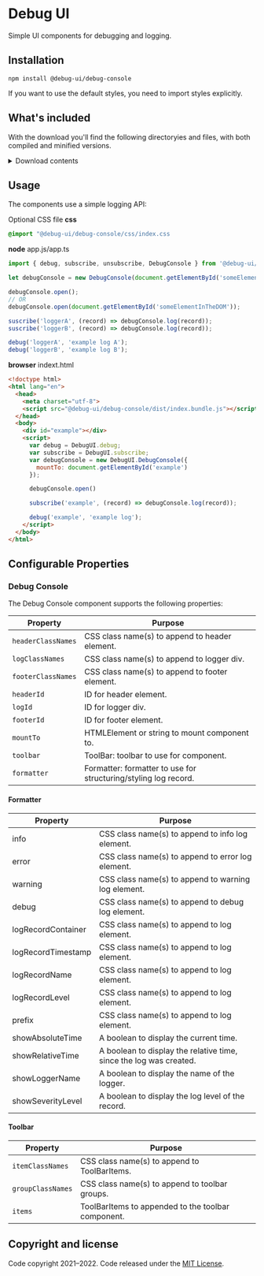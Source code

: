 # Debug UI

Simple UI components for debugging and logging.

## Installation

```
npm install @debug-ui/debug-console
```

If you want to use the default styles, you need to import styles explicitly.

## What's included

With the download you'll find the following directoryies and files, with both compiled and minified versions.

<details>
    <summary>Download contents</summary>

    ```text
    debug-ui/
    ├── index.css
    ├── index.bundle.js
    ├── index.bundle.js.map
    ├── index.bundle.min.js
    ├── index.bundle.min.js.map
    ├── index.esm.js
    ├── index.esm.js.map
    ├── index.esm.min.js
    ├── index.esm.min.js.map
    ├── index.js
    ├── index.js.map
    ├── index.min.js
    └──  index.min.js.map
    ```

</details>

## Usage

The components use a simple logging API:

Optional CSS file
**css**
```css
@import "@debug-ui/debug-console/css/index.css
```

**node**
app.js/app.ts
```js
import { debug, subscribe, unsubscribe, DebugConsole } from '@debug-ui/debug-console';

let debugConsole = new DebugConsole(document.getElementById('someElementInTheDOM'));

debugConsole.open();
// OR
debugConsole.open(document.getElementById('someElementInTheDOM'));

suscribe('loggerA', (record) => debugConsole.log(record));
suscribe('loggerB', (record) => debugConsole.log(record));

debug('loggerA', 'example log A');
debug('loggerB', 'example log B');
```

**browser**
indext.html
```html
<!doctype html>
<html lang="en">
  <head>
    <meta charset="utf-8">
    <script src="@debug-ui/debug-console/dist/index.bundle.js"></script>
  </head>
  <body>
    <div id="example"></div>
    <script>
      var debug = DebugUI.debug;
      var subscribe = DebugUI.subscribe;
      var debugConsole = new DebugUI.DebugConsole({
        mountTo: document.getElementById('example')
      });

      debugConsole.open()

      subscribe('example', (record) => debugConsole.log(record));

      debug('example', 'example log');
    </script>
  </body>
</html>
```

## Configurable Properties

### Debug Console

The Debug Console component supports the following properties:

Property              | Purpose
--------------------- | -------------
`headerClassNames`    | CSS class name(s) to append to header element.
`logClassNames`       | CSS class name(s) to append to logger div.
`footerClassNames`    | CSS class name(s) to append to footer element.
`headerId`            | ID for header element.
`logId`               | ID for logger div.
`footerId`            | ID for footer element. 
`mountTo`             | HTMLElement or string to mount component to.
`toolbar`             | ToolBar: toolbar to use for component.
`formatter`           | Formatter: formatter to use for structuring/styling log record.

#### Formatter

Property              | Purpose
--------------------- | -------------
info                  | CSS class name(s) to append to info log element.
error                 | CSS class name(s) to append to error log element.
warning               | CSS class name(s) to append to warning log element.
debug                 | CSS class name(s) to append to debug log element.
logRecordContainer    | CSS class name(s) to append to log element.
logRecordTimestamp    | CSS class name(s) to append to log element.
logRecordName         | CSS class name(s) to append to log element.
logRecordLevel        | CSS class name(s) to append to log element.
prefix                | CSS class name(s) to append to log element.
showAbsoluteTime      | A boolean to display the current time.
showRelativeTime      | A boolean to display the relative time, since the log was created.
showLoggerName        | A boolean to display the name of the logger.
showSeverityLevel     | A boolean to display the log level of the record.

#### Toolbar

Property              | Purpose
--------------------- | -------------
`itemClassNames`      | CSS class name(s) to append to ToolBarItems.
`groupClassNames`     | CSS class name(s) to append to toolbar groups.
`items`               | ToolBarItems to appended to the toolbar component.

## Copyright and license

Code copyright 2021–2022. Code released under the [MIT License](https://github.com/ivanmucyongabo/debug-ui/blob/main/LICENSE).
